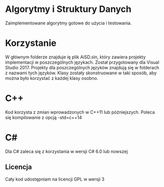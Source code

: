 # Algorytmy i Struktury Danych
Zaimplementowane algorytmy gotowe do użycia i testowania.

# Korzystanie

W głównym folderze znajduje ię plik AiSD.sln, który zawiera projekty implementacji w poszczególnych językach. Został przygotowany dla Visual Studio 2017. Projekty dla poszczególnych języków znajdują się w folderach z nazwami tych języków. Klasy zostały skonstruowane w taki sposób, aby można było korzystać z każdej klasy osobno.

# C++

Kod korzysta z zmian wprowadzonych w C++11 lub późniejszych. Poleca się kompilowanie z opcją -std=c++14

# C#

Dla C# zaleca się z korzystania w wersji C# 6.0 lub nowszej


## Licencja

Cały kod udostępniam na licencji GPL w wersji 3
